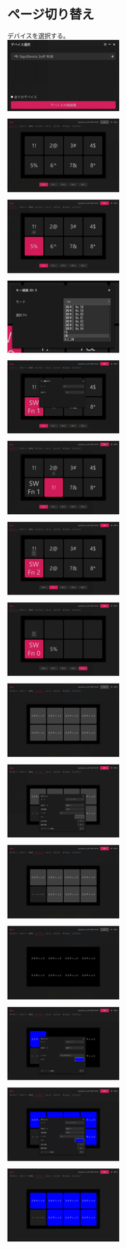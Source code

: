 # ページ切り替え

デバイスを選択する。<br>
<img src="page_01.png" width="50%"><br>

<img src="page_02.png" width="50%"><br>

<img src="page_03.png" width="50%"><br>

<img src="page_04.png" width="50%"><br>

<img src="page_05.png" width="50%"><br>

<img src="page_06.png" width="50%"><br>

<img src="page_07.png" width="50%"><br>

<img src="page_08.png" width="50%"><br>

<img src="page_09.png" width="50%"><br>

<img src="page_10.png" width="50%"><br>

<img src="page_11.png" width="50%"><br>

<img src="page_12.png" width="50%"><br>

<img src="page_13.png" width="50%"><br>

<img src="page_14.png" width="50%"><br>

<img src="page_15.png" width="50%"><br>
